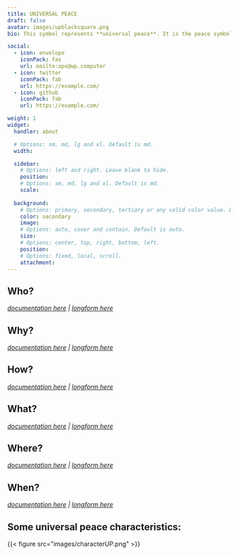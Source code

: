 ```yaml
---
title: UNIVERSAL PEACE
draft: false
avatar: images/upblacksquare.png
bio: This symbol represents **universal peace**. It is the peace symbol with a capital 'U' for universal overlayed. This symbol is trademarked, but not registered.

social:
  - icon: envelope
    iconPack: fas
    url: mailto:apx@wp.computer
  - icon: twitter
    iconPack: fab
    url: https://example.com/
  - icon: github
    iconPack: fab
    url: https://example.com/

weight: 1
widget:
  handler: about

  # Options: sm, md, lg and xl. Default is md.
  width:

  sidebar:
    # Options: left and right. Leave blank to hide.
    position:
    # Options: sm, md, lg and xl. Default is md.
    scale:
  
  background:
    # Options: primary, secondary, tertiary or any valid color value. Default is primary.
    color: secondary
    image:
    # Options: auto, cover and contain. Default is auto.
    size:
    # Options: center, top, right, bottom, left.
    position:
    # Options: fixed, local, scroll.
    attachment: 
---
```


## Who?

_[documentation here](/docs/documentation/6ws/who/) | [longform here](/posts/who6ws/)_

## Why?

_[documentation here](/docs/documentation/6ws/why/) | [longform here](/posts/why6ws/)_

## How?

_[documentation here](/docs/documentation/6ws/how/) | [longform here](/posts/how6ws/)_

## What?

_[documentation here](/docs/documentation/6ws/what/) | [longform here](/posts/what6ws/)_

## Where?

_[documentation here](/docs/documentation/6ws/where/) | [longform here](/posts/where6ws/)_

## When?

_[documentation here](/docs/documentation/6ws/when/) | [longform here](/posts/when6ws/)_

## Some universal peace characteristics:

{{< figure src="images/characterUP.png" >}}

